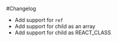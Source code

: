 #Changelog

* Add support for `ref`
* Add support for child as an array
* Add support for child as REACT_CLASS